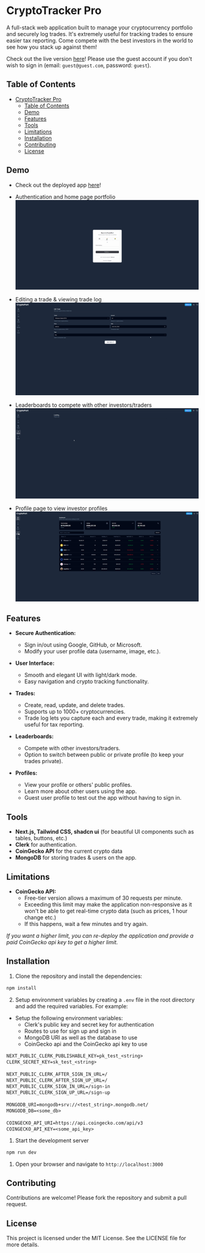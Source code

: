 # CryptoTracker Pro
A full-stack web application built to manage your cryptocurrency portfolio and securely log trades. It's extremely useful for tracking trades to ensure easier tax reporting. Come compete with the best investors in the world to see how you stack up against them!

Check out the live version [here](https://crypto-portfolio-taupe.vercel.app)! Please use the guest account if you don't wish to sign in (email: `guest@guest.com`, password: `guest`).

## Table of Contents
- [CryptoTracker Pro](#cryptotracker-pro)
  - [Table of Contents](#table-of-contents)
  - [Demo](#demo)
  - [Features](#features)
  - [Tools](#tools)
  - [Limitations](#limitations)
  - [Installation](#installation)
  - [Contributing](#contributing)
  - [License](#license)

## Demo
- Check out the deployed app [here](https://crypto-portfolio-taupe.vercel.app)!
- Authentication and home page portfolio
![Authentication and home page flow](/readme_gifs/authenticate.gif)

- Editing a trade & viewing trade log
![Edit a trade and view trade log](/readme_gifs/edittrade.gif)

- Leaderboards to compete with other investors/traders
![Leaderboards](/readme_gifs/leaderboards.gif)

- Profile page to view investor profiles
![Profile page](/readme_gifs/profile.gif)

## Features
- **Secure Authentication:**
  - Sign in/out using Google, GitHub, or Microsoft.
  - Modify your user profile data (username, image, etc.).


- **User Interface:**
  - Smooth and elegant UI with light/dark mode.
  - Easy navigation and crypto tracking functionality.

- **Trades:**
  - Create, read, update, and delete trades.
  - Supports up to 1000+ cryptocurrencies.
  - Trade log lets you capture each and every trade, making it extremely useful for tax reporting.

- **Leaderboards:**
  - Compete with other investors/traders.
  - Option to switch between public or private profile (to keep your trades private).

- **Profiles:**
  - View your profile or others' public profiles.
  - Learn more about other users using the app.
  - Guest user profile to test out the app without having to sign in.

## Tools
- **Next.js, Tailwind CSS, shadcn ui** (for beautiful UI components such as tables, buttons, etc.)
- **Clerk** for authentication.
- **CoinGecko API** for the current crypto data
- **MongoDB** for storing trades & users on the app.

## Limitations
- **CoinGecko API:**
  - Free-tier version allows a maximum of 30 requests per minute.
  - Exceeding this limit may make the application non-responsive as it won't be able to get real-time crypto data (such as prices, 1 hour change etc.)
  - If this happens, wait a few minutes and try again.

*If you want a higher limit, you can re-deploy the application and provide a paid CoinGecko api key to get a higher limit.*

## Installation
1. Clone the repository and install the dependencies:
```bash
npm install
```

2. Setup environment variables by creating a `.env` file in the root directory and add the required variables. For example:
- Setup the following environment variables:
  - Clerk's public key and secret key for authentication
  - Routes to use for sign up and sign in
  - MongoDB URI as well as the database to use
  - CoinGecko api and the CoinGecko api key to use

```
NEXT_PUBLIC_CLERK_PUBLISHABLE_KEY=pk_test_<string>
CLERK_SECRET_KEY=sk_test_<string>

NEXT_PUBLIC_CLERK_AFTER_SIGN_IN_URL=/
NEXT_PUBLIC_CLERK_AFTER_SIGN_UP_URL=/
NEXT_PUBLIC_CLERK_SIGN_IN_URL=/sign-in
NEXT_PUBLIC_CLERK_SIGN_UP_URL=/sign-up

MONGODB_URI=mongodb+srv://<test_string>.mongodb.net/
MONGODB_DB=<some_db>

COINGECKO_API_URI=https://api.coingecko.com/api/v3
COINGECKO_API_KEY=<some_api_key>
```


1. Start the development server
```bash
npm run dev
```

1. Open your browser and navigate to `http://localhost:3000`

## Contributing
Contributions are welcome! Please fork the repository and submit a pull request.

## License
This project is licensed under the MIT License. See the LICENSE file for more details.
